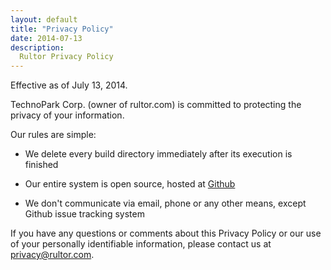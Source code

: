 ```yaml
---
layout: default
title: "Privacy Policy"
date: 2014-07-13
description:
  Rultor Privacy Policy
---
```


Effective as of July 13, 2014.

TechnoPark Corp. (owner of rultor.com) is committed to protecting
the privacy of your information.

Our rules are simple:

 * We delete every build directory immediately after its execution is finished

 * Our entire system is open source, hosted at
 [Github](https://github.com/yegor256/rultor)

 * We don't communicate via email, phone or any other means, except Github issue tracking system

If you have any questions or comments about this Privacy Policy or our use of
your personally identifiable information, please contact us at privacy@rultor.com.

